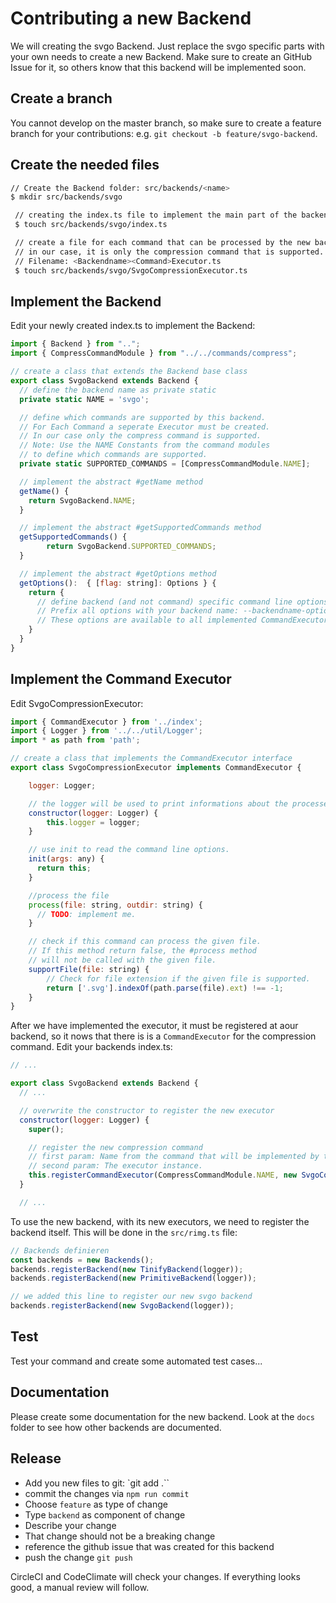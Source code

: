 # Contributing a new Backend

We will creating the svgo Backend. Just replace the svgo specific parts with your own needs to create a new Backend. Make sure to create an GitHub Issue for it, so others know that this backend will be implemented soon.

## Create a branch 

You cannot develop on the master branch, so make sure to create a feature branch for your contributions: e.g. `git checkout -b feature/svgo-backend`.

## Create the needed files

```bash
// Create the Backend folder: src/backends/<name> 
$ mkdir src/backends/svgo

 // creating the index.ts file to implement the main part of the backend
 $ touch src/backends/svgo/index.ts

 // create a file for each command that can be processed by the new backend.
 // in our case, it is only the compression command that is supported.
 // Filename: <Backendname><Command>Executor.ts
 $ touch src/backends/svgo/SvgoCompressionExecutor.ts
```

## Implement the Backend

Edit your newly created index.ts to implement the Backend:

```js
import { Backend } from "..";
import { CompressCommandModule } from "../../commands/compress";

// create a class that extends the Backend base class
export class SvgoBackend extends Backend {
  // define the backend name as private static
  private static NAME = 'svgo';

  // define which commands are supported by this backend. 
  // For Each Command a seperate Executor must be created. 
  // In our case only the compress command is supported. 
  // Note: Use the NAME Constants from the command modules 
  // to define which commands are supported.
  private static SUPPORTED_COMMANDS = [CompressCommandModule.NAME];

  // implement the abstract #getName method
  getName() {
    return SvgoBackend.NAME;
  }

  // implement the abstract #getSupportedCommands method
  getSupportedCommands() {
        return SvgoBackend.SUPPORTED_COMMANDS;
  }

  // implement the abstract #getOptions method
  getOptions():  { [flag: string]: Options } {
    return {
      // define backend (and not command) specific command line options. 
      // Prefix all options with your backend name: --backendname-option
      // These options are available to all implemented CommandExecutors.
    }
  }
}
```

## Implement the Command Executor

Edit SvgoCompressionExecutor:

```js
import { CommandExecutor } from '../index';
import { Logger } from '../../util/Logger';
import * as path from 'path';

// create a class that implements the CommandExecutor interface
export class SvgoCompressionExecutor implements CommandExecutor {

    logger: Logger;

    // the logger will be used to print informations about the processed file to the user. 
    constructor(logger: Logger) {
        this.logger = logger;
    }

    // use init to read the command line options.
    init(args: any) {
      return this;
    }

    //process the file
    process(file: string, outdir: string) {
      // TODO: implement me. 
    }

    // check if this command can process the given file. 
    // If this method return false, the #process method 
    // will not be called with the given file.
    supportFile(file: string) {
        // Check for file extension if the given file is supported.
        return ['.svg'].indexOf(path.parse(file).ext) !== -1;
    }
}
```

After we have implemented the executor, it must be registered at aour backend, so it nows that there is is a `CommandExecutor` for the compression command. Edit your backends index.ts:

```js
// ...

export class SvgoBackend extends Backend {
  // ...

  // overwrite the constructor to register the new executor
  constructor(logger: Logger) {
    super();

    // register the new compression command
    // first param: Name from the command that will be implemented by the executor
    // second param: The executor instance.
    this.registerCommandExecutor(CompressCommandModule.NAME, new SvgoCompressionExecutor(logger));
  }

  // ...
```

To use the new backend, with its new executors, we need to register the backend itself. This will be done in the `src/rimg.ts` file:

```js
// Backends definieren
const backends = new Backends();
backends.registerBackend(new TinifyBackend(logger));
backends.registerBackend(new PrimitiveBackend(logger));

// we added this line to register our new svgo backend
backends.registerBackend(new SvgoBackend(logger));
```

##  Test

Test your command and create some automated test cases...

## Documentation

Please create some documentation for the new backend. Look at the `docs` folder to see how other backends are documented.  

## Release 

* Add you new files to git: `git add .``
* commit the changes via `npm run commit`
* Choose `feature` as type of change
* Type `backend` as component of change
* Describe your change
* That change should not be a breaking change
* reference the github issue that was created for this backend
* push the change `git push`

CircleCI and CodeClimate will check your changes. If everything looks good, a manual review will follow. 
